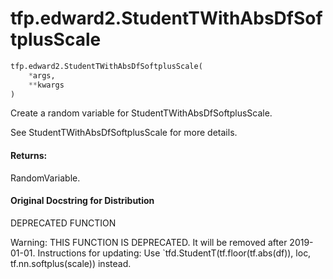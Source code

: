 <div itemscope itemtype="http://developers.google.com/ReferenceObject">
<meta itemprop="name" content="tfp.edward2.StudentTWithAbsDfSoftplusScale" />
<meta itemprop="path" content="Stable" />
</div>

# tfp.edward2.StudentTWithAbsDfSoftplusScale

``` python
tfp.edward2.StudentTWithAbsDfSoftplusScale(
    *args,
    **kwargs
)
```

Create a random variable for StudentTWithAbsDfSoftplusScale.

See StudentTWithAbsDfSoftplusScale for more details.

#### Returns:

  RandomVariable.

#### Original Docstring for Distribution

DEPRECATED FUNCTION

Warning: THIS FUNCTION IS DEPRECATED. It will be removed after 2019-01-01.
Instructions for updating:
Use `tfd.StudentT(tf.floor(tf.abs(df)), loc, tf.nn.softplus(scale)) instead.